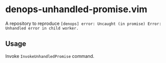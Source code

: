 # denops-unhandled-promise.vim

A repository to reproduce `[denops] error: Uncaught (in promise) Error: Unhandled error in child worker.`

## Usage

Invoke `InvokeUnhandledPromise` command.
